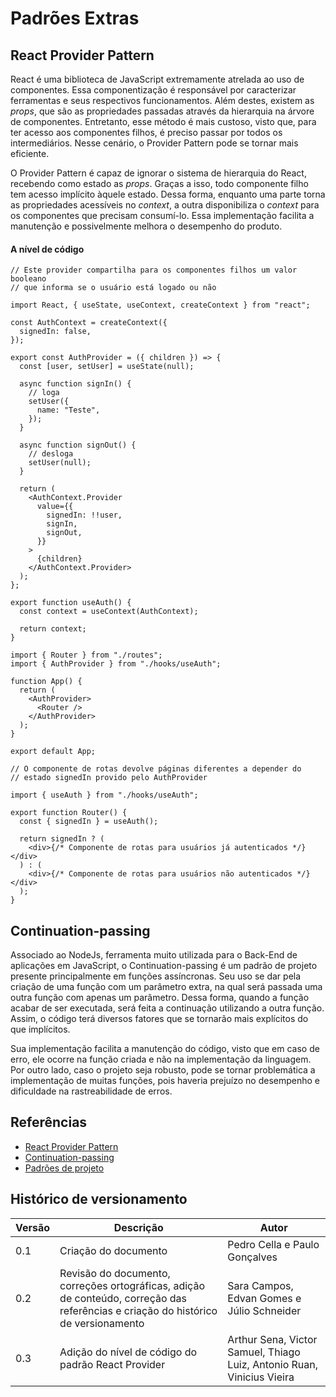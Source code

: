 # Padrões Extras

## React Provider Pattern

React é uma biblioteca de JavaScript extremamente atrelada ao uso de componentes. Essa componentização é responsável por caracterizar ferramentas e seus respectivos funcionamentos. Além destes, existem as _props_, que são as propriedades passadas através da hierarquia na árvore de componentes. Entretanto, esse método é mais custoso, visto que, para ter acesso aos componentes filhos, é preciso passar por todos os intermediários. Nesse cenário, o Provider Pattern pode se tornar mais eficiente.

O Provider Pattern é capaz de ignorar o sistema de hierarquia do React, recebendo como estado as _props_. Graças a isso, todo componente filho tem acesso implícito àquele estado. Dessa forma, enquanto uma parte torna as propriedades acessíveis no _context_, a outra disponibiliza o _context_ para os componentes que precisam consumí-lo. Essa implementação facilita a manutenção e possivelmente melhora o desempenho do produto.

#### A nível de código

```
// Este provider compartilha para os componentes filhos um valor booleano
// que informa se o usuário está logado ou não

import React, { useState, useContext, createContext } from "react";

const AuthContext = createContext({
  signedIn: false,
});

export const AuthProvider = ({ children }) => {
  const [user, setUser] = useState(null);

  async function signIn() {
    // loga
    setUser({
      name: "Teste",
    });
  }

  async function signOut() {
    // desloga
    setUser(null);
  }

  return (
    <AuthContext.Provider
      value={{
        signedIn: !!user,
        signIn,
        signOut,
      }}
    >
      {children}
    </AuthContext.Provider>
  );
};

export function useAuth() {
  const context = useContext(AuthContext);

  return context;
}
```

```
import { Router } from "./routes";
import { AuthProvider } from "./hooks/useAuth";

function App() {
  return (
    <AuthProvider>
      <Router />
    </AuthProvider>
  );
}

export default App;
```

```
// O componente de rotas devolve páginas diferentes a depender do
// estado signedIn provido pelo AuthProvider

import { useAuth } from "./hooks/useAuth";

export function Router() {
  const { signedIn } = useAuth();

  return signedIn ? (
    <div>{/* Componente de rotas para usuários já autenticados */}</div>
  ) : (
    <div>{/* Componente de rotas para usuários não autenticados */}</div>
  );
}
```

## Continuation-passing

Associado ao NodeJs, ferramenta muito utilizada para o Back-End de aplicações em JavaScript, o Continuation-passing é um padrão de projeto presente principalmente em funções assíncronas. Seu uso se dar pela criação de uma função com um parâmetro extra, na qual será passada uma outra função com apenas um parâmetro. Dessa forma, quando a função acabar de ser executada, será feita a continuação utilizando a outra função. Assim, o código terá diversos fatores que se tornarão mais explícitos do que implícitos.

Sua implementação facilita a manutenção do código, visto que em caso de erro, ele ocorre na função criada e não na implementação da linguagem. Por outro lado, caso o projeto seja robusto, pode se tornar problemática a implementação de muitas funções, pois haveria prejuízo no desempenho e dificuldade na rastreabilidade de erros.

## Referências

- [React Provider Pattern](https://oieduardorabelo.medium.com/padr%C3%B5es-em-react-provider-pattern-b520c37ed733)
- [Continuation-passing](https://en.wikipedia.org/wiki/Continuation-passing_style)
- [Padrões de projeto](https://medium.com/emanuelg-blog/reflex%C3%A3o-em-padr%C3%B5es-de-projeto-para-node-js-b7344f2529c7)

## Histórico de versionamento

| Versão | Descrição                                                                                                                          | Autor                                                                  |
| ------ | ---------------------------------------------------------------------------------------------------------------------------------- | ---------------------------------------------------------------------- |
| 0.1    | Criação do documento                                                                                                               | Pedro Cella e Paulo Gonçalves                                          |
| 0.2    | Revisão do documento, correções ortográficas, adição de conteúdo, correção das referências e criação do histórico de versionamento | Sara Campos, Edvan Gomes e Júlio Schneider                             |
| 0.3    | Adição do nível de código do padrão React Provider                                                                                 | Arthur Sena, Victor Samuel, Thiago Luiz, Antonio Ruan, Vinicius Vieira |
